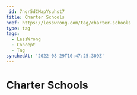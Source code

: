 ```yaml
---
_id: 7ngr5dCMapYsuhst7
title: Charter Schools
href: https://lesswrong.com/tag/charter-schools
type: tag
tags:
  - LessWrong
  - Concept
  - Tag
synchedAt: '2022-08-29T10:47:25.309Z'
---
```

# Charter Schools


